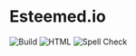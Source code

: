 # Esteemed.io

![Build](https://github.com/EsteemedIO/esteemedio.github.io/actions/workflows/build.yml/badge.svg)
![HTML](https://github.com/EsteemedIO/esteemedio.github.io/actions/workflows/htmlproofer.yml/badge.svg)
![Spell Check](https://github.com/EsteemedIO/esteemedio.github.io/actions/workflows/spellcheck.yml/badge.svg)
